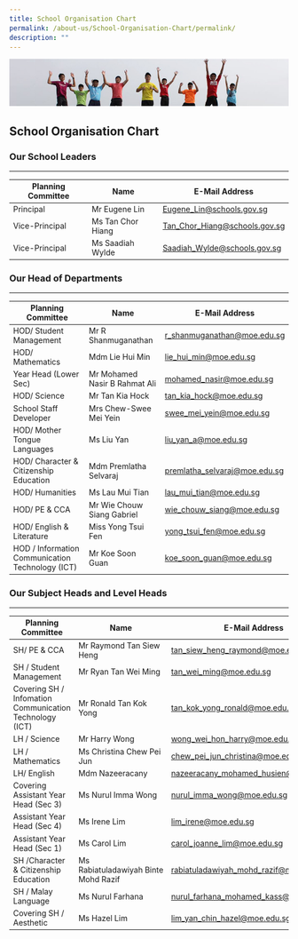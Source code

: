 ```yaml
---
title: School Organisation Chart
permalink: /about-us/School-Organisation-Chart/permalink/
description: ""
---
```

![](/images/Banner.jpg)

## School Organisation Chart


### Our School Leaders
------------------

| Planning Committee | Name | E-Mail Address |
| --- | --- | --- |
| Principal | Mr Eugene Lin | Eugene_Lin@schools.gov.sg |
| Vice-Principal | Ms Tan Chor Hiang | Tan_Chor_Hiang@schools.gov.sg |
| Vice-Principal   | Ms Saadiah Wylde  | Saadiah_Wylde@schools.gov.sg |

  
  

### Our Head of Departments
-----------------------

| Planning Committee | Name | E-Mail Address |
| --- | --- | --- |
| HOD/ Student Management | Mr R Shanmuganathan | r_shanmuganathan@moe.edu.sg   |
| HOD/ Mathematics | Mdm Lie Hui Min | lie_hui_min@moe.edu.sg |
| Year Head (Lower Sec) | Mr Mohamed Nasir B Rahmat Ali | mohamed_nasir@moe.edu.sg |
| HOD/ Science | Mr Tan Kia Hock | tan_kia_hock@moe.edu.sg |
| School Staff Developer   | Mrs Chew-Swee Mei Yein   | swee_mei_yein@moe.edu.sg   |
| HOD/ Mother Tongue Languages | Ms Liu Yan | liu_yan_a@moe.edu.sg   |
| HOD/ Character & Citizenship Education | Mdm Premlatha Selvaraj | premlatha_selvaraj@moe.edu.sg |
| HOD/ Humanities   | Ms Lau Mui Tian | lau_mui_tian@moe.edu.sg   |
| HOD/ PE & CCA | Mr Wie Chouw Siang Gabriel | wie_chouw_siang@moe.edu.sg |
| HOD/ English & Literature | Miss Yong Tsui Fen  | yong_tsui_fen@moe.edu.sg  |
| HOD / Information Communication Technology (ICT) | Mr Koe Soon Guan  | koe_soon_guan@moe.edu.sg  |

  
  
  

### Our Subject Heads and Level Heads
---------------------------------

| Planning Committee | Name | E-Mail Address |
| --- | --- | --- |
| SH/ PE & CCA | Mr Raymond Tan Siew Heng | tan_siew_heng_raymond@moe.edu.sg  |
| SH / Student Management | Mr Ryan Tan Wei Ming | tan_wei_ming@moe.edu.sg  |
| Covering SH / Infomation Communication Technology (ICT) | Mr Ronald Tan Kok Yong | tan_kok_yong_ronald@moe.edu.sg |
| LH / Science | Mr Harry Wong  | wong_wei_hon_harry@moe.edu.sg  |
| LH / Mathematics    | Ms Christina Chew Pei Jun  | chew_pei_jun_christina@moe.edu.sg  |
| LH/ English | Mdm Nazeeracany | nazeeracany_mohamed_husien@moe.edu.sg |
| Covering Assistant Year Head (Sec 3) | Ms Nurul Imma Wong  | nurul_imma_wong@moe.edu.sg   |
| Assistant Year Head (Sec 4)  | Ms Irene Lim  | lim_irene@moe.edu.sg  |
| Assistant Year Head (Sec 1)  | Ms Carol Lim | carol_joanne_lim@moe.edu.sg  |
| SH /Character & Citizenship Education  | Ms Rabiatuladawiyah Binte Mohd Razif | rabiatuladawiyah_mohd_razif@moe.edu.sg   |
| SH / Malay Language  | Ms Nurul Farhana  | nurul_farhana_mohamed_kass@moe.edu.sg |
| Covering SH / Aesthetic   | Ms Hazel Lim  | lim_yan_chin_hazel@moe.edu.sg  |